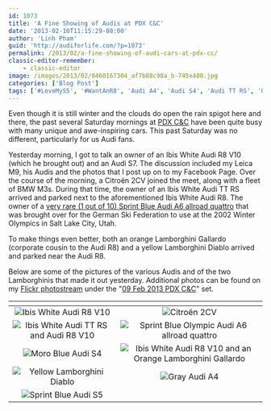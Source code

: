 ```yaml
---
id: 1073
title: 'A Fine Showing of Audis at PDX C&C'
date: '2013-02-10T11:15:29-08:00'
author: 'Linh Pham'
guid: 'http://audiforlife.com/?p=1073'
permalink: /2013/02/a-fine-showing-of-audi-cars-at-pdx-cc/
classic-editor-remember:
    - classic-editor
image: /images/2013/02/8460167304_af7b88c98a_b-745x400.jpg
categories: ['Blog Post']
tags: ['#LoveMyS5', '#WantAnR8', 'Audi A4', 'Audi S4', 'Audi TT RS', 'Olympic A6 allroad', 'PDX C&C']
---
```


Even though it is still winter and the clouds do open the rain spigot here and there, the past several Saturday mornings at [PDX C&C](https://www.facebook.com/groups/PDXCandC/) have been quite busy with many unique and awe-inspiring cars. This past Saturday was no different, particularly for us Audi fans.

Yesterday morning, I got to talk an owner of an Ibis White Audi R8 V10 (which he brought out) and an Audi S7. The discussion included my Leica M9, his Audis and the photos that I post up on to my Facebook Page. Over the course of the morning, a Citroën 2CV joined the meet, along with a fleet of BMW M3s. During that time, the owner of an Ibis White Audi TT RS arrived and parked next to the aforementioned Ibis White Audi R8. The owner of a [very rare (1 out of 10) Sprint Blue Audi A6 allroad quattro](http://fourtitude.com/features/AUTObiography_21/autobiography-olympic-allroad/) that was brought over for the German Ski Federation to use at the 2002 Winter Olympics in Salt Lake City, Utah.

To make things even better, both an orange Lamborghini Gallardo (corporate cousin to the Audi R8) and a yellow Lamborghini Diablo arrived and parked near the Audi R8.

Below are some of the pictures of the various Audis and of the two Lamborghinis that made it out yesterday. Additional photos can be found on my [Flickr photostream](http://www.flickr.com/photos/questionlp/) under the "[09 Feb 2013 PDX C&C](http://www.flickr.com/photos/questionlp/sets/72157632726790025/)" set.

| <!-- --> | <!-- --> |
| :------: | :------: |
| ![Ibis White Audi R8 V10](/images/2013/02/L1002563_medium.jpg) | ![Citroën 2CV](/images/2013/02/L1002587_medium.jpg) |
| ![Ibis White Audi TT RS and Audi R8 V10](/images/2013/02/L1002607_medium.jpg) | ![Sprint Blue Olympic Audi A6 allroad quattro](/images/2013/02/L1002633_medium.jpg) |
| ![Moro Blue Audi S4](/images/2013/02/L1002642_medium.jpg) | ![Ibis White Audi R8 V10 and an Orange Lamborghini Gallardo](/images/2013/02/L1002661_medium.jpg) |
| ![Yellow Lamborghini Diablo](/images/2013/02/L1002676_medium.jpg) | ![Gray Audi A4](/images/2013/02/L1002700_medium.jpg) |
| ![Sprint Blue Audi S5](/images/2013/02/L1002707_medium.jpg) | |

